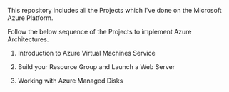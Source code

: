 This repository includes all the Projects which I've done on the Microsoft Azure Platform.

Follow the below sequence of the Projects to implement Azure Architectures.

1. Introduction to Azure Virtual Machines Service

2. Build your Resource Group and Launch a Web Server

3. Working with Azure Managed Disks
